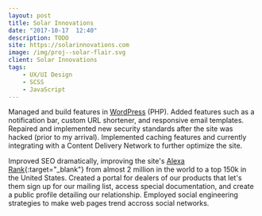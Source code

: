```yaml
---
layout: post
title: Solar Innovations
date: "2017-10-17  12:40"
description: TODO
site: https://solarinnovations.com
image: /img/proj--solar-flair.svg
client: Solar Innovations
tags: 
    - UX/UI Design
    - SCSS
    - JavaScript
---
```


Managed and build features in <a href="https://wordpress.org/" target="_blank">WordPress</a> (PHP). Added features such as a notification bar, custom URL shortener, and responsive email templates. Repaired and implemented new security standards after the site was hacked (prior to my arrival). Implemented caching features and currently integrating with a Content Delivery Network to further optimize the site.

Improved SEO dramatically, improving the site's [Alexa Rank](https://www.alexa.com/siteinfo/solarinnovations.com#trafficstats){:target="_blank"} from almost 2 million in the world to a top 150k in the United States. Created a portal for dealers of our products that let's them sign up for our mailing list, access special documentation, and create a public profile detailing our relationship. Employed social engineering strategies to make web pages trend accross social networks.


